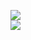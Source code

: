 [![](https://img.shields.io/badge/Made%20With-Github%20Spray-lightgrey.svg?style=for-the-badge&logo=github)](https://github.com/Annihil/github-spray#25184)  
[![](https://i.imgur.com/2DrTn0Z.gif)](https://github.com/Annihil/github-spray)